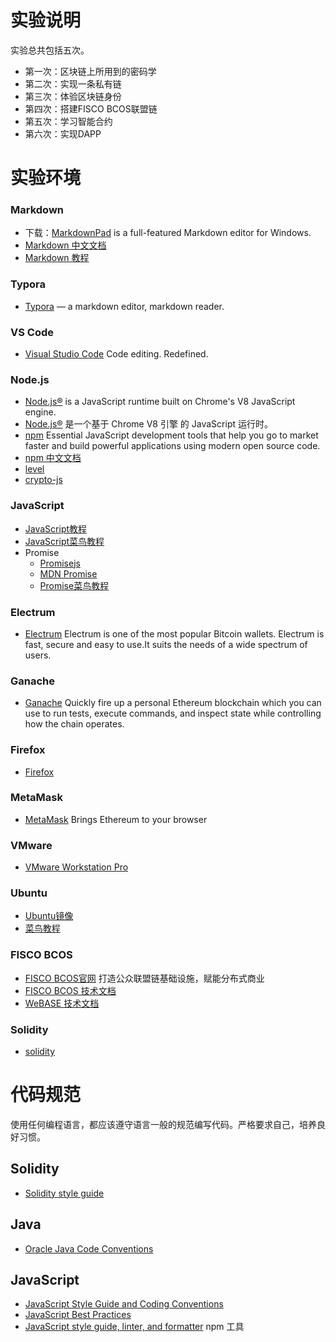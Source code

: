 # 实验说明

实验总共包括五次。

- 第一次：区块链上所用到的密码学
- 第二次：实现一条私有链
- 第三次：体验区块链身份
- 第四次：搭建FISCO BCOS联盟链
- 第五次：学习智能合约
- 第六次：实现DAPP

# 实验环境

### Markdown

- 下载：[MarkdownPad](http://markdownpad.com/) is a full-featured Markdown editor for Windows.
- [Markdown 中文文档](https://markdown-zh.readthedocs.io/en/latest/)
- [Markdown 教程](https://www.runoob.com/markdown/md-tutorial.html)

### Typora

- [Typora](https://typora.io/) — a markdown editor, markdown reader.

### VS Code

- [Visual Studio Code](https://code.visualstudio.com/) Code editing. Redefined.

### Node.js

- [Node.js®](https://nodejs.org/en/) is a JavaScript runtime built on Chrome's V8 JavaScript engine.
- [Node.js®](https://nodejs.org/zh-cn/) 是一个基于 Chrome V8 引擎 的 JavaScript 运行时。
- [npm](https://www.npmjs.com/) Essential JavaScript development tools that help you go to market faster and build powerful applications using modern open source code.
- [npm 中文文档](https://www.npmjs.cn/)
- [level](https://www.npmjs.com/package/level)
- [crypto-js](https://www.npmjs.com/package/crypto-js)

### JavaScript

- [JavaScript教程](https://www.w3school.com.cn/js/index.asp)
- [JavaScript菜鸟教程](https://www.runoob.com/js/js-tutorial.html)
- Promise
  - [Promisejs]([https://www.promisejs.org](https://www.promisejs.org/))
  - [MDN Promise](https://developer.mozilla.org/zh-CN/docs/Web/JavaScript/Reference/Global_Objects/Promise)
  - [Promise菜鸟教程](https://www.runoob.com/w3cnote/javascript-promise-object.html)

### Electrum

- [Electrum](https://electrum.org/#home) Electrum is one of the most popular Bitcoin wallets. Electrum is fast, secure and easy to use.It suits the needs of a wide spectrum of users.

### Ganache

- [Ganache](https://www.trufflesuite.com/ganache) Quickly fire up a personal Ethereum blockchain which you can use to run tests, execute commands, and inspect state while controlling how the chain operates.

### Firefox

- [Firefox ](https://www.firefox.com.cn/?utm_medium=referral&utm_source=mozilla.org)

### MetaMask

- [MetaMask](https://metamask.io/) Brings Ethereum to your browser

### VMware

- [VMware Workstation Pro](https://my.vmware.com/cn/web/vmware/info/slug/desktop_end_user_computing/vmware_workstation_pro/15_0)

### Ubuntu

- [Ubuntu镜像](https://ubuntu.com/download)
- [菜鸟教程](https://www.runoob.com/linux/linux-tutorial.html)

### FISCO BCOS

- [FISCO BCOS官网](http://fisco-bcos.org/zh/) 打造公众联盟链基础设施，赋能分布式商业
- [FISCO BCOS 技术文档](https://fisco-bcos-documentation.readthedocs.io/zh_CN/latest/)
- [WeBASE 技术文档](https://webasedoc.readthedocs.io/zh_CN/latest/index.html#)

### Solidity

- [solidity](https://solidity.readthedocs.io/en/v0.5.12/#)

# 代码规范

使用任何编程语言，都应该遵守语言一般的规范编写代码。严格要求自己，培养良好习惯。

## Solidity

- [Solidity style guide](https://solidity.readthedocs.io/en/v0.5.10/style-guide.html)

## Java

- [Oracle Java Code Conventions](https://www.oracle.com/technetwork/java/codeconventions-150003.pdf)

## JavaScript

- [JavaScript Style Guide and Coding Conventions](https://www.w3schools.com/js/js_conventions.asp)
- [JavaScript Best Practices](https://www.w3schools.com/js/js_best_practices.asp)
- [JavaScript style guide, linter, and formatter](https://standardjs.com/) npm 工具

